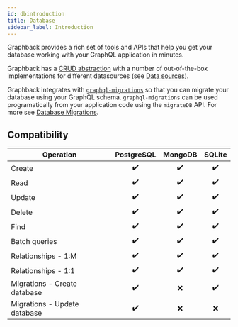 ```yaml
---
id: dbintroduction
title: Database
sidebar_label: Introduction
---
```


Graphback provides a rich set of tools and APIs that help you get your database working with your GraphQL application in minutes.

Graphback has a [CRUD abstraction](../crud/crudruntime) with a number of out-of-the-box implementations for different datasources (see [Data sources](./datasources)).

Graphback integrates with [`graphql-migrations`](https://www.npmjs.com/package/graphql-migrations) so that you can migrate your database using your GraphQL schema. `graphql-migrations` can be used programatically from your application code using the `migrateDB` API. For more see [Database Migrations](./dbmigrations).

## Compatibility

| Operation | PostgreSQL | MongoDB | SQLite |
| ------------- |:--:|:-----:|:-----:|
| Create        | ✔️ | ✔️     | ✔️     |
| Read | ✔️ | ✔️ | ✔️ |
| Update | ✔️ | ✔️ | ✔️ |
| Delete | ✔️ | ✔️ | ✔️ |
| Find | ✔️ | ✔️ | ✔️ |
| Batch queries | ✔️ | ✔️ | ✔️ |
| Relationships - 1:M | ✔️ | ✔️ | ✔️ |
| Relationships - 1:1 | ✔️ | ✔️ | ✔️ |
| Migrations - Create database | ✔️ | ❌ | ✔️ |
| Migrations - Update database | ✔️ | ❌ | ❌ |